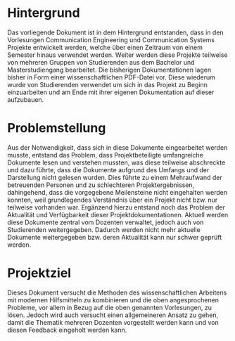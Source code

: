 # Hintergrund

Das vorliegende Dokument ist in dem Hintergrund entstanden, dass in den Vorlesungen Communication Engineering und Communication Systems Projekte entwickelt werden, welche über einen Zeitraum von einem Semester hinaus verwendet werden. Weiter werden diese Projekte teilweise von mehreren Gruppen von Studierenden aus dem Bachelor und Masterstudiengang bearbeitet. Die bisherigen Dokumentationen lagen bisher in Form einer wissenschaftlichen PDF-Datei vor. Diese wiederum wurde von Studierenden verwendet um sich in das Projekt zu Beginn einzuarbeiten und am Ende mit ihrer eigenen Dokumentation auf dieser aufzubauen.

# Problemstellung

Aus der Notwendigkeit, dass sich in diese Dokumente eingearbeitet werden musste, entstand das Problem, dass Projektbeteiligte umfangreiche Dokumente lesen und verstehen mussten, was diese teilweise abschreckte und dazu führte, dass die Dokumente aufgrund des Umfangs und der Darstellung nicht gelesen wurden. Dies führte zu einem Mehraufwand der betreuenden Personen und zu schlechteren Projektergebnissen, dahingehend, dass die vorgegebene Meilensteine nicht eingehalten werden konnten, weil grundlegendes Verständnis über ein Projekt nicht bzw. nur teilweise vorhanden war. Ergänzend hierzu entstand noch das Problem der Aktualität und Verfügbarkeit dieser Projektdokumentationen. Aktuell werden diese Dokumente zentral vom Dozenten verwaltet, jedoch auch von Studierenden weitergegeben. Dadurch werden nicht mehr aktuelle Dokumente weitergegeben bzw. deren Aktualität kann nur schwer geprüft werden.


# Projektziel

Dieses Dokument versucht die Methoden des wissenschaftlichen Arbeitens mit modernen Hilfsmitteln zu kombinieren und die oben angesprochenen Probleme, vor allem in Bezug auf die oben genannten Vorlesungen, zu lösen. Jedoch wird auch versucht einen allgemeineren Ansatz zu gehen, damit die Thematik mehreren Dozenten vorgestellt werden kann und von diesen Feedback eingeholt werden kann.
